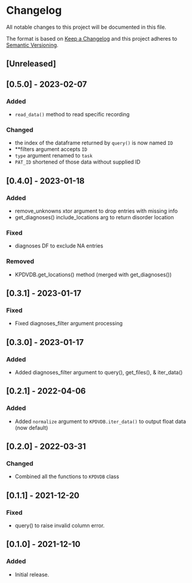 # Changelog
All notable changes to this project will be documented in this file.

The format is based on [Keep a Changelog](http://keepachangelog.com/en/1.0.0/) and this project adheres to [Semantic Versioning](http://semver.org/spec/v2.0.0.html).

## [Unreleased]

## [0.5.0] - 2023-02-07

### Added

- `read_data()` method to read specific recording

### Changed

- the index of the dataframe returned by `query()` is now named `ID`
- **filters argument accepts `ID`
- `type` argument renamed to `task`
- `PAT_ID` shortened of those data without supplied ID

## [0.4.0] - 2023-01-18

### Added

- remove_unknowns xtor argument to drop entries with missing info
- get_diagnoses() include_locations arg to return disorder location

### Fixed

- diagnoses DF to exclude NA entries


### Removed

- KPDVDB.get_locations() method (merged with get_diagnoses())

## [0.3.1] - 2023-01-17

### Fixed
- Fixed diagnoses_filter argument processing

## [0.3.0] - 2023-01-17

### Added
- Added diagnoses_filter argument to query(), get_files(), & iter_data()

## [0.2.1] - 2022-04-06
### Added
- Added `normalize` argument to `KPDVDB.iter_data()` to output float data (now default)
 
## [0.2.0] - 2022-03-31
### Changed
- Combined all the functions to `KPDVDB` class

## [0.1.1] - 2021-12-20
### Fixed
- query() to raise invalid column error.

## [0.1.0] - 2021-12-10
### Added
- Initial release.
